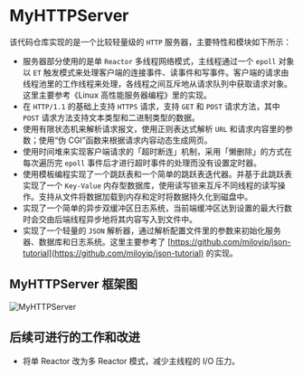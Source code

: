 # MyHTTPServer

该代码仓库实现的是一个比较轻量级的 `HTTP` 服务器，主要特性和模块如下所示：
* 服务器部分使用的是单 `Reactor` 多线程网络模式，主线程通过一个 `epoll` 对象以 `ET` 触发模式来处理客户端的连接事件、读事件和写事件。客户端的请求由线程池里的工作线程来处理，各线程之间互斥地从请求队列中获取请求对象。这里主要参考《Linux 高性能服务器编程》里的实现。
* 在 `HTTP/1.1` 的基础上支持 `HTTPS` 请求，支持 `GET` 和 `POST` 请求方法，其中 `POST` 请求方法支持文本类型和二进制类型的数据。
* 使用有限状态机来解析请求报文，使用正则表达式解析 `URL` 和请求内容里的参数；使用“伪 CGI”函数来根据请求内容动态生成网页。
* 使用时间堆来实现客户端请求的「超时断连」机制，采用「懒删除」的方式在每次遍历完 `epoll` 事件后才进行超时事件的处理而没有设置定时器。
* 使用模板编程实现了一个跳跃表和一个简单的跳跃表迭代器。并基于此跳跃表实现了一个 `Key-Value` 内存型数据库，使用读写锁来互斥不同线程的读写操作。支持从文件将数据加载到内存和定时将数据持久化到磁盘中。
* 实现了一个简单的异步双缓冲区日志系统，当前端缓冲区达到设置的最大行数时会交由后端线程异步地将其内容写入到文件中。
* 实现了一个轻量的 `JSON` 解析器，通过解析配置文件里的参数来初始化服务器、数据库和日志系统。这里主要参考了 [https://github.com/miloyip/json-tutorial](https://github.com/miloyip/json-tutorial) 的实现。

## MyHTTPServer 框架图

![MyHTTPServer](https://user-images.githubusercontent.com/34743589/181698914-7e8658da-d215-4a5c-b923-600a5eafb603.png)

## 后续可进行的工作和改进
* 将单 Reactor 改为多 Reactor 模式，减少主线程的 I/O 压力。
